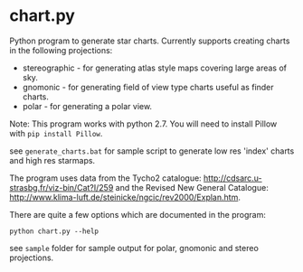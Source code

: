 # chart.py

Python program to generate star charts. Currently supports creating charts in the following projections:
* stereographic - for generating atlas style maps covering large areas of sky.
* gnomonic - for generating field of view type charts useful as finder charts.
* polar - for generating a polar view.

Note: This program works with python 2.7. You will need to install Pillow with `pip install Pillow`.

see `generate_charts.bat` for sample script to generate low res 'index' charts and high res
starmaps.

The program uses data from the Tycho2 catalogue: http://cdsarc.u-strasbg.fr/viz-bin/Cat?I/259 and 
the Revised New General Catalogue: http://www.klima-luft.de/steinicke/ngcic/rev2000/Explan.htm.

There are quite a few options which are documented in the program:

`python chart.py --help`

see `sample` folder for sample output for polar, gnomonic and stereo projections.

